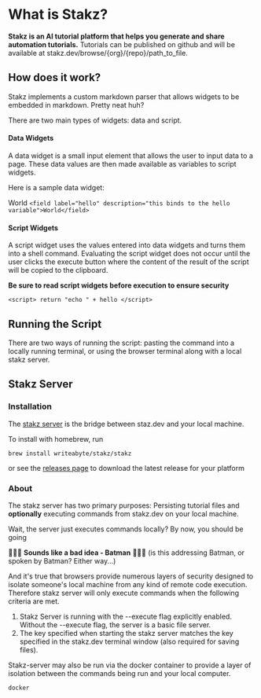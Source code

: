 # What is Stakz?

**Stakz is an AI tutorial platform that helps you generate and share automation tutorials.**
Tutorials can be published on github and will be available at stakz.dev/browse/{org}/{repo}/path_to_file.

## How does it work?

Stakz implements a custom markdown parser that allows widgets to be
embedded in markdown. Pretty neat huh?

There are two main types of widgets: data and script.

#### Data Widgets

A data widget is a small input element that allows the user to input data to a page. These data values are then made available as variables to script widgets.

Here is a sample data widget:

<field label="hello" description="this binds to the hello variable">World</field>
`<field label="hello" description="this binds to the hello variable">World</field>`

#### Script Widgets

A script widget uses the values entered into data widgets and turns them into a shell command. Evaluating the script widget does not occur until the user clicks the execute button where the content of the result of the script will be copied to the clipboard.

**Be sure to read script widgets before execution to ensure security**

<script> return "echo " + hello </script>

`<script> return "echo " + hello </script>`

## Running the Script

There are two ways of running the script: pasting the command into a locally running terminal, or using the browser terminal along with a local stakz server.

## Stakz Server

### Installation

The [stakz server](https://github.com/writeabyte/stakz-server) is the bridge between staz.dev and your local machine. 

To install with homebrew, run

```
brew install writeabyte/stakz/stakz
```
or see the [releases page](https://github.com/writeabyte/stakz-server/releases) to download the latest release for your platform

### About

The stakz server has two primary purposes: Persisting tutorial files and **optionally** executing commands from stakz.dev on your local machine.

Wait, the server just executes commands locally?
By now, you should be going

🚩🚩🚩 **Sounds like a bad idea - Batman** 🚩🚩🚩 (is this addressing Batman, or spoken by Batman? Either way...)

And it's true that browsers provide numerous layers of security designed to isolate someone's local machine from any kind of remote code execution. Therefore stakz server will only execute commands when the following criteria are met.

1. Stakz Server is running with the --execute flag explicitly enabled. Without the --execute flag, the server is a basic file server.
2. The key specified when starting the stakz server matches the key specified in the stakz.dev terminal window (also required for saving files). 

Stakz-server may also be run via the docker container to provide a layer of isolation between the commands being run and your local computer.

```
docker
```
